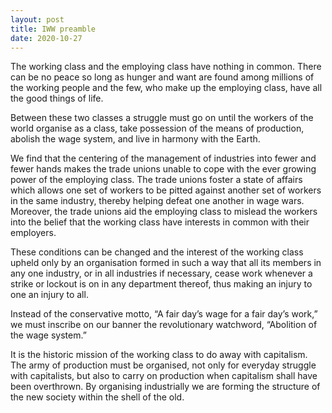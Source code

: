 ```yaml
---
layout: post
title: IWW preamble
date: 2020-10-27
---
```

The working class and the employing class have nothing in common. There can be no peace so long as hunger and want are found among millions of the working people and the few, who make up the employing class, have all the good things of life.

Between these two classes a struggle must go on until the workers of the world organise as a class, take possession of the means of production, abolish the wage system, and live in harmony with the Earth.

We find that the centering of the management of industries into fewer and fewer hands makes the trade unions unable to cope with the ever growing power of the employing class. The trade unions foster a state of affairs which allows one set of workers to be pitted against another set of workers in the same industry, thereby helping defeat one another in wage wars. Moreover, the trade unions aid the employing class to mislead the workers into the belief that the working class have interests in common with their employers.

These conditions can be changed and the interest of the working class upheld only by an organisation formed in such a way that all its members in any one industry, or in all industries if necessary, cease work whenever a strike or lockout is on in any department thereof, thus making an injury to one an injury to all.

Instead of the conservative motto, “A fair day’s wage for a fair day’s work,” we must inscribe on our banner the revolutionary watchword, “Abolition of the wage system.”

It is the historic mission of the working class to do away with capitalism. The army of production must be organised, not only for everyday struggle with capitalists, but also to carry on production when capitalism shall have been overthrown. By organising industrially we are forming the structure of the new society within the shell of the old.
